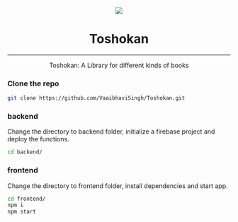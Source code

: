 <p align="center"><img src="https://i.postimg.cc/mDS38NHS/Library.jpg" align="center"></p>
<h1 align="center">Toshokan</h1>

<hr>
<p align="center">Toshokan: A Library for different kinds of books</p>

### Clone the repo 

```sh
git clone https://github.com/VaaibhaviSingh/Toshokan.git
```

### backend

Change the directory to backend folder, initialize a firebase project and deploy the functions.

```sh
cd backend/
```

### frontend

Change the directory to frontend folder, install dependencies and start app.

```sh
cd frontend/
npm i 
npm start
```
